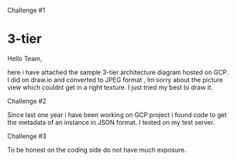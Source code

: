 Challenge #1

# 3-tier

Hello Team,

here i have attached the sample 3-tier architecture diagram hosted on GCP. I did on draw.io and converted to JPEG format , Im sorry about the picture view which couldnt get in a right texture. I just tried my best to draw it.

Challenge #2

Since last one year i have been working on GCP project i found code to get the metadata of an instance in JSON format. I tested on my test server.

Challenge #3

To be honest on the coding side do not have much exposure.
